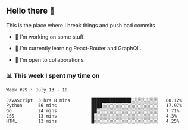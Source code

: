 ## Hello there 👋

<!--
**Chaitanya-Raj/Chaitanya-Raj** is a ✨ _special_ ✨ repository because its `README.md` (this file) appears on your GitHub profile. 

Here are some ideas to get you started:
-->

This is the place where I break things and push bad commits.

- 🔭 I’m working on some stuff.

- 🌱 I’m currently learning React-Router and GraphQL.

- 👯 I’m open to collaborations.

<!--
- ⚡ Fun fact: Firefighting was invented for the purpose of abusing people whose homes were ablaze. From the wiki:

> The first Roman fire brigade of which we have any substantial history was created by Marcus Licinius Crassus. Marcus Licinius Crassus was born into a wealthy Roman family around the year 115 BC, and acquired an enormous fortune through (in the words of Plutarch) "fire and rapine." One of his most lucrative schemes took advantage of the fact that Rome had no fire department. Crassus filled this void by creating his own brigade—500 men strong—which rushed to burning buildings at the first cry of alarm. Upon arriving at the scene, however, the  fire fighters did nothing while their employer bargained over the price of their services with the distressed property owner. If Crassus could not negotiate a satisfactory price, his  men simply let the structure burn to the ground, after which he offered to purchase it for a fraction of its value. 

> Emperor Nero took the basic idea from Crassus and then built on it to form the Vigiles in AD 60 to combat fires using bucket brigades and pumps, as well as poles, hooks and even ballistae to tear down buildings in advance of the flames. The Vigiles patrolled the streets of Rome to watch for fires and served as a police force. The later brigades consisted of hundreds of men, all ready for action. When there was a fire, the men would line up to the nearest water source and pass buckets hand in hand to the fire.
-->

### 📊 This week I spent my time on

<!--START_SECTION:waka-->
```text
Week #29 : July 13 - 18

JavaScript  3 hrs 8 mins        ███████████████░░░░░░░░░░   60.12% 
Python      56 mins             ████░░░░░░░░░░░░░░░░░░░░░   17.97% 
Go          24 mins             ██░░░░░░░░░░░░░░░░░░░░░░░   7.71% 
CSS         13 mins             █░░░░░░░░░░░░░░░░░░░░░░░░   4.3% 
HTML        13 mins             █░░░░░░░░░░░░░░░░░░░░░░░░   4.25%
```
<!--END_SECTION:waka-->

